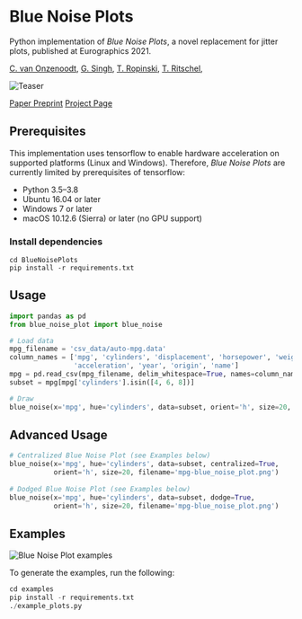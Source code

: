 # Blue Noise Plots

Python implementation of *Blue Noise Plots*, a novel replacement for jitter plots, published at Eurographics 2021.

[C. van Onzenoodt](https://www.uni-ulm.de/en/in/mi/institute/staff/christian-van-onzenoodt/), [G. Singh](https://people.mpi-inf.mpg.de/~gsingh/), [T. Ropinski](https://www.uni-ulm.de/in/mi/institut/mitarbeiter/timo-ropinski/), [T. Ritschel](http://www.homepages.ucl.ac.uk/~ucactri/), 

![Teaser](https://raw.githubusercontent.com/onc/BlueNoisePlots/main/images/Teaser.png)

[Paper Preprint](https://arxiv.org/abs/2102.04072) [Project Page]()

## Prerequisites

This implementation uses tensorflow to enable hardware acceleration on supported platforms (Linux and Windows). Therefore, *Blue Noise Plots* are currently limited by prerequisites of tensorflow:

* Python 3.5–3.8
* Ubuntu 16.04 or later
* Windows 7 or later
* macOS 10.12.6 (Sierra) or later (no GPU support)

### Install dependencies

```
cd BlueNoisePlots
pip install -r requirements.txt
```

## Usage

```python
import pandas as pd
from blue_noise_plot import blue_noise

# Load data
mpg_filename = 'csv_data/auto-mpg.data'
column_names = ['mpg', 'cylinders', 'displacement', 'horsepower', 'weight',
                'acceleration', 'year', 'origin', 'name']
mpg = pd.read_csv(mpg_filename, delim_whitespace=True, names=column_names)
subset = mpg[mpg['cylinders'].isin([4, 6, 8])]

# Draw
blue_noise(x='mpg', hue='cylinders', data=subset, orient='h', size=20, filename='mpg-blue_noise_plot.png')
```

## Advanced Usage

```python
# Centralized Blue Noise Plot (see Examples below)
blue_noise(x='mpg', hue='cylinders', data=subset, centralized=True,
           orient='h', size=20, filename='mpg-blue_noise_plot.png')
           
# Dodged Blue Noise Plot (see Examples below)
blue_noise(x='mpg', hue='cylinders', data=subset, dodge=True,
           orient='h', size=20, filename='mpg-blue_noise_plot.png')
```

## Examples

![Blue Noise Plot examples](https://raw.githubusercontent.com/onc/BlueNoisePlots/main/images/Examples.png)

To generate the examples, run the following:

```python
cd examples
pip install -r requirements.txt
./example_plots.py
```
